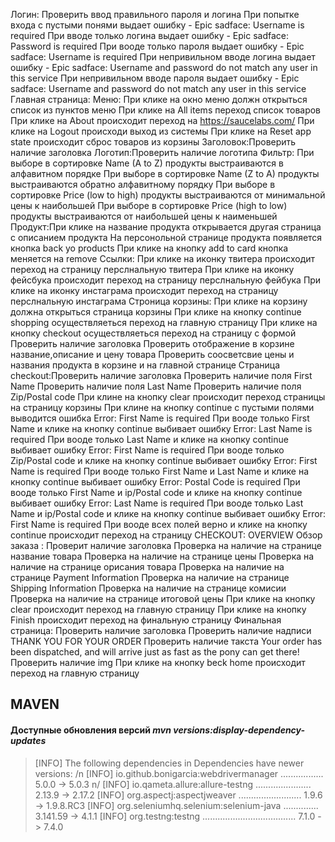 Логин:  Проверить ввод правильного пароля и логина
        При попытке входа с пустыми понями выдает ошибку - Epic sadface: Username is required
        При вводе только логина выдает ошибку - Epic sadface: Password is required
        При вооде  только пароля выдает ошибку - Epic sadface: Username is required
        При непривильном вводе логина выдает ошибку - Epic sadface: Username and password do not match any user in this service
        При непривильном вводе пароля выдает ошибку - Epic sadface: Username and password do not match any user in this service
Главная страница: 
Меню:   При клике на окно меню должн открыться список из пунктов меню
        При клике на All items переход список товаров
        При клике на About происходит переход на https://saucelabs.com/
        При клике на Logout происходи выход из системы
        При клике на Reset app state происходит сброс товаров из корзины
Заголовок:Проверить наличие заголовка
Логотип:Проверить наличие логотипа
Фильтр: При выборе в сортировке Name (A to Z) продукты выстраиваются в алфавитном порядке
        При выборе в сортировке Name (Z to A) продукты выстраиваются обратно алфавитному порядку
        При выборе в сортировке Price (low to high) продукты выстраиваются от минимальной цены к наибольшей
        При выборе в сортировке Price (high to low)  продукты выстраиваются от наибольшей цены к наименьшей
Продукт:При клике на название продукта открывается другая страница с описанием продукта
        На персонольной странице продукта появляется кнопка back yo products
        При клике на кнопку add to card  кнопка меняется на remove
Ссылки: При клике на иконку твитера происходит переход на страницу перслнальную твитера
        При клике на иконку фейсбука происходит переход на страницу перслнальную фейбука
        При клике на иконку инстаграма  происходит переход на страницу перслнальную инстаграма
Строница корзины: При клике на корзину должна открыться страница корзины
        При клике на кнопку continue shopping осуществляеться переход на главную страницу
        При клике на кнопку checkout осуществляеться переход на страницу с формой
        Проверить наличие заголовка
        Проверить отображение в корзине название,описание и цену товара
        Проверить соосветсвие цены и названия продукта в корзине и на главной странице
        Страница checkout:Проверить наличие заголовка
        Проверить наличие поля First Name
        Проверить наличие поля Last Name
        Проверить наличие поля Zip/Postal code
        При клине на кнопку clear происходит переход страницы на страницу корзины
        При клине на кнопку continue с пустыми полями выводится ошибка Error: First Name is required
        При вооде только First Name и клике на кнопку continue выбивает ошибку Error: Last Name is required
        При вооде только Last Name и клике на кнопку continue выбивает ошибку Error: First Name is required
        При вооде только Zip/Postal code и клике на кнопку continue выбивает ошибку Error: First Name is required
        При вооде только First Name и Last Name и клике на кнопку continue выбивает ошибку Error: Postal Code is required
        При вооде только First Name и ip/Postal code и клике на кнопку continue выбивает ошибку Error: Last Name is required
        При вооде только Last Name и ip/Postal code и клике на кнопку continue выбивает ошибку Error: First Name is required
        При вооде всех полей верно и клике на кнопку continue происходит переход на страницу CHECKOUT: OVERVIEW
Обзор заказа : Проверит наличие заголовка
        Проверка на наличие на странице название товара
        Проверка на наличие на странице цены
        Проверка на наличие на странице орисания товара
        Проверка на наличие на странице Payment Information
        Проверка на наличие на странице Shipping Information
        Проверка на наличие на странице комисии
        Проверка на наличие на странице итоговой цены
        При клике на кнопку clear происходит переход на главную страницу
        При клике на кнопку Finish происходит переход на финальную страницу
        Финальная страница: Проверить наличие заголовка
        Проверить наличие надписи THANK YOU FOR YOUR ORDER
        Проверить наличие такста Your order has been dispatched, and will arrive just as fast as the pony can get there!
        Проверить наличие img
        При клике на кнопку beck home происходит переход на главную страницу

## **MAVEN**
#### Доступные обновления версий  _mvn versions:display-dependency-updates_
> [INFO] The following dependencies in Dependencies have newer versions: /n
[INFO]   io.github.bonigarcia:webdrivermanager ................. 5.0.0 -> 5.0.3 n/
[INFO]   io.qameta.allure:allure-testng ...................... 2.13.9 -> 2.17.2
[INFO]   org.aspectj:aspectjweaver ......................... 1.9.6 -> 1.9.8.RC3
[INFO]   org.seleniumhq.selenium:selenium-java .............. 3.141.59 -> 4.1.1
[INFO]   org.testng:testng ..................................... 7.1.0 -> 7.4.0






        


        

 